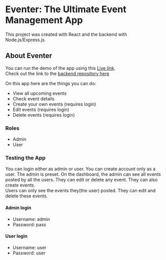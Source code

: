 # Eventer: The Ultimate Event Management App

This project was created with React and the backend with Node.js/Express.js.

## About Eventer

You can run the demo of the app using this [Live link](https://eventer-2024.vercel.app/).\
Check out the link to the [backend repository here](https://github.com/lancevd/Eventer-backend)

On this app here are the things you can do:
* View all upcoming events
* Check event details
* Create your own events (requires login)
* Edit events (requires login)
* Delete events (requires login)

### Roles 
* Admin
* User

### Testing the App

You can login either as admin or user. You can create account only as a user. The admin is preset. On the dashboard, the admin can see all events posted by all the users. They can edit or delete any event. They can also create events.\
Users can only see the events they(the user) posted. They can edit and delete these events.

#### Admin login
* Username: admin
* Password: pass

#### User login
* Username: user
* Password: user


